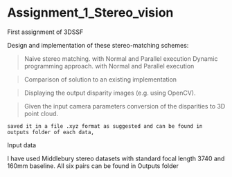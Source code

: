 # Assignment_1_Stereo_vision
First assignment of 3DSSF

Design and implementation of these stereo-matching schemes:
> Naive stereo matching.
          with Normal and Parallel execution
> Dynamic programming approach.
          with Normal and Parallel execution 
          
> Comparison of solution to an existing implementation

> Displaying the output disparity images (e.g. using OpenCV).
    
> Given the input camera parameters conversion of the disparities to 3D point cloud.

    saved it in a file .xyz format as suggested and can be found in outputs folder of each data,
    
Input data

I have used Middlebury stereo datasets with standard focal length 3740 and 160mm baseline.
All six pairs can be found in Outputs folder
